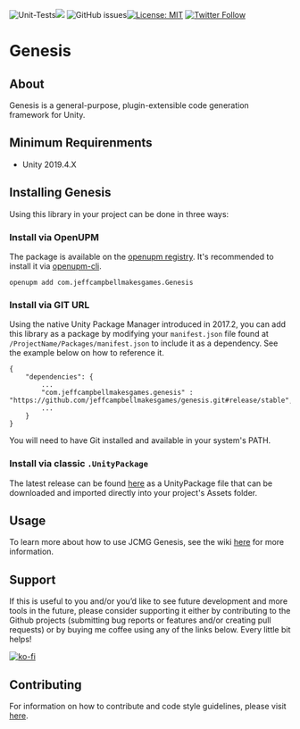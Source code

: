 ![Unit-Tests](https://github.com/jeffcampbellmakesgames/Genesis/workflows/Unit%20Tests/badge.svg)<a href="https://openupm.com/packages/com.jeffcampbellmakesgames.genesis/"><img src="https://img.shields.io/npm/v/com.jeffcampbellmakesgames.genesis?label=openupm&amp;registry_uri=https://package.openupm.com" /></a>
<img alt="GitHub issues" src="https://img.shields.io/github/issues/jeffcampbellmakesgames/Genesis?style=flat-square">[![License: MIT](https://img.shields.io/badge/License-MIT-blue.svg)](https://opensource.org/licenses/MIT)
[![Twitter Follow](https://img.shields.io/badge/twitter-%40stampyturtle-blue.svg?style=flat&label=Follow)](https://twitter.com/stampyturtle)

# Genesis

## About
Genesis is a general-purpose, plugin-extensible code generation framework for Unity.

## Minimum Requirenments
* Unity 2019.4.X

## Installing Genesis
Using this library in your project can be done in three ways:

### Install via OpenUPM
The package is available on the [openupm registry](https://openupm.com/). It's recommended to install it via [openupm-cli](https://github.com/openupm/openupm-cli).

```
openupm add com.jeffcampbellmakesgames.Genesis
```

### Install via GIT URL
Using the native Unity Package Manager introduced in 2017.2, you can add this library as a package by modifying your `manifest.json` file found at `/ProjectName/Packages/manifest.json` to include it as a dependency. See the example below on how to reference it.

```
{
	"dependencies": {
		...
		"com.jeffcampbellmakesgames.genesis" : "https://github.com/jeffcampbellmakesgames/genesis.git#release/stable",
		...
	}
}
```


You will need to have Git installed and available in your system's PATH.

### Install via classic `.UnityPackage`
The latest release can be found [here](https://github.com/jeffcampbellmakesgames/Genesis/releases) as a UnityPackage file that can be downloaded and imported directly into your project's Assets folder.

## Usage

To learn more about how to use JCMG Genesis, see the wiki [here](https://github.com/jeffcampbellmakesgames/Genesis/wiki/Usage) for more information.

## Support
If this is useful to you and/or you’d like to see future development and more tools in the future, please consider supporting it either by contributing to the Github projects (submitting bug reports or features and/or creating pull requests) or by buying me coffee using any of the links below. Every little bit helps!

[![ko-fi](https://www.ko-fi.com/img/githubbutton_sm.svg)](https://ko-fi.com/I3I2W7GX)

## Contributing

For information on how to contribute and code style guidelines, please visit [here](CONTRIBUTING.md).
